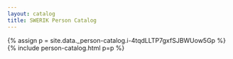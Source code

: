 ```yaml
---
layout: catalog
title: SWERIK Person Catalog
---
```

{% assign p = site.data._person-catalog.i-4tqdLLTP7gxfSJBWUow5Gp %}
{% include person-catalog.html p=p %}

